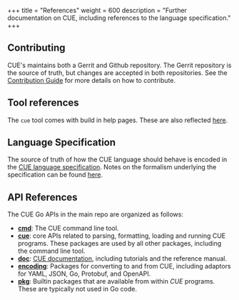 +++
title = "References"
weight = 600
description = "Further documentation on CUE, including references to the language specification."
+++


## Contributing

CUE's maintains both a Gerrit and Github repository.
The Gerrit repository is the source of truth, but changes are accepted
in both repositories.
See the [Contribution Guide](https://github.com/cuelang/cue/blob/master/doc/contribute.md)
for more details on how to contribute.


## Tool references

The `cue` tool comes with build in help pages.
These are also reflected
[here](https://github.com/cuelang/cue/blob/master/doc/cmd/cue.md).
<!-- TODO: keep these in sync automatically.
See https://github.com/cuelang/cue/issues/10
-->


## Language Specification

The source of truth of how the CUE language should behave is encoded in the
[CUE language specification](https://github.com/cuelang/cue/blob/master/doc/ref/spec.md).
Notes on the formalism underlying the specification can be found
[here](https://github.com/cuelang/cue/blob/master/doc/ref/impl.md).


## API References

The CUE Go APIs in the main repo are organized as follows:

- [**cmd**](https://godoc.org/cuelang.org/go/cmd):
  The CUE command line tool.
- [**cue**](https://godoc.org/cuelang.org/go/cue):
  core APIs related to parsing, formatting, loading and running CUE programs.
  These packages are used by all other packages, including the command line tool.
- [**doc**](https://godoc.org/cuelang.org/go/doc):
  [CUE documentation](/docs/references),
  including tutorials and the reference manual.
- [**encoding**](https://godoc.org/cuelang.org/go/encoding):
  Packages for converting to and from CUE, including adaptors for YAML, JSON,
  Go, Protobuf, and OpenAPI.
- [**pkg**](https://godoc.org/cuelang.org/go/pkg):
  Builtin packages that are available from within _CUE_ programs.
  These are typically not used in Go code.
